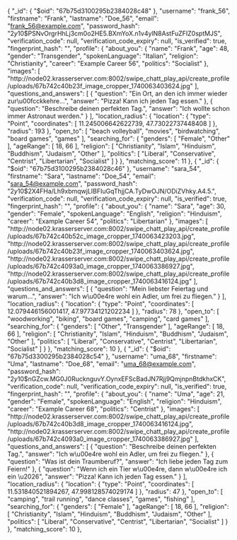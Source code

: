 {
            "_id": {
                "$oid": "67b75d3100295b2384028c48"
            },
            "username": "frank_56",
            "firstname": "Frank",
            "lastname": "Doe_56",
            "email": "frank_56@example.com",
            "password_hash": "$2y$10$PSNvOrgrHhLj3cm0o2HE5.BXmYoX.n1v4ylN8AstFuZFIZ0sptMJS",
            "verification_code": null,
            "verification_code_expiry": null,
            "is_verified": true,
            "fingerprint_hash": "",
            "profile": {
                "about_you": {
                    "name": "Frank",
                    "age": 48,
                    "gender": "Transgender",
                    "spokenLanguage": "Italian",
                    "religion": "Christianity",
                    "career": "Example Career 56",
                    "politics": "Socialist"
                },
                "images": [
                    "http:\/\/node02.krasserserver.com:8002\/swipe_chatt_play_api\/create_profile\/uploads\/67b742c40b23f_image_cropper_1740063403624.jpg"
                ],
                "questions_and_answers": [
                    {
                        "question": "Ein Ort, an den ich immer wieder zur\u00fcckkehre...",
                        "answer": "Pizza! Kann ich jeden Tag essen."
                    },
                    {
                        "question": "Beschreibe deinen perfekten Tag.",
                        "answer": "Ich wollte schon immer Astronaut werden."
                    }
                ],
                "location_radius": {
                    "location": {
                        "type": "Point",
                        "coordinates": [
                            11.245006642622739,
                            47.73022737448408
                        ]
                    },
                    "radius": 193
                },
                "open_to": [
                    "beach volleyball",
                    "movies",
                    "birdwatching",
                    "board games",
                    "games"
                ],
                "searching_for": {
                    "genders": [
                        "Female",
                        "Other"
                    ],
                    "ageRange": [
                        18,
                        66
                    ],
                    "religion": [
                        "Christianity",
                        "Islam",
                        "Hinduism",
                        "Buddhism",
                        "Judaism",
                        "Other"
                    ],
                    "politics": [
                        "Liberal",
                        "Conservative",
                        "Centrist",
                        "Libertarian",
                        "Socialist"
                    ]
                }
            },
            "matching_score": 11
        },
        {
            "_id": {
                "$oid": "67b75d3100295b2384028c46"
            },
            "username": "sara_54",
            "firstname": "Sara",
            "lastname": "Doe_54",
            "email": "sara_54@example.com",
            "password_hash": "$2y$10$2X4FHa\/Lh9xbmqwjLIBFIuGqThjjCA.TyDwOJN\/ODiZVhky.A4.5.",
            "verification_code": null,
            "verification_code_expiry": null,
            "is_verified": true,
            "fingerprint_hash": "",
            "profile": {
                "about_you": {
                    "name": "Sara",
                    "age": 30,
                    "gender": "Female",
                    "spokenLanguage": "English",
                    "religion": "Hinduism",
                    "career": "Example Career 54",
                    "politics": "Libertarian"
                },
                "images": [
                    "http:\/\/node02.krasserserver.com:8002\/swipe_chatt_play_api\/create_profile\/uploads\/67b742c40b52c_image_cropper_1740063423203.jpg",
                    "http:\/\/node02.krasserserver.com:8002\/swipe_chatt_play_api\/create_profile\/uploads\/67b742c40b23f_image_cropper_1740063403624.jpg",
                    "http:\/\/node02.krasserserver.com:8002\/swipe_chatt_play_api\/create_profile\/uploads\/67b742c4093a0_image_cropper_1740063386927.jpg",
                    "http:\/\/node02.krasserserver.com:8002\/swipe_chatt_play_api\/create_profile\/uploads\/67b742c40b3d8_image_cropper_1740063416124.jpg"
                ],
                "questions_and_answers": [
                    {
                        "question": "Mein liebster Feiertag und warum...",
                        "answer": "Ich w\u00e4re wohl ein Adler, um frei zu fliegen."
                    }
                ],
                "location_radius": {
                    "location": {
                        "type": "Point",
                        "coordinates": [
                            12.079446156001417,
                            47.97734121202234
                        ]
                    },
                    "radius": 78
                },
                "open_to": [
                    "woodworking",
                    "biking",
                    "board games",
                    "camping",
                    "card games"
                ],
                "searching_for": {
                    "genders": [
                        "Other",
                        "Transgender"
                    ],
                    "ageRange": [
                        18,
                        66
                    ],
                    "religion": [
                        "Christianity",
                        "Islam",
                        "Hinduism",
                        "Buddhism",
                        "Judaism",
                        "Other"
                    ],
                    "politics": [
                        "Liberal",
                        "Conservative",
                        "Centrist",
                        "Libertarian",
                        "Socialist"
                    ]
                }
            },
            "matching_score": 10
        },
        {
            "_id": {
                "$oid": "67b75d3300295b2384028c54"
            },
            "username": "uma_68",
            "firstname": "Uma",
            "lastname": "Doe_68",
            "email": "uma_68@example.com",
            "password_hash": "$2y$10$nGZcw.MG0J0RucknguvY.OynxEFScBadJN7Rjj9QmjnpnBtdkhxCK",
            "verification_code": null,
            "verification_code_expiry": null,
            "is_verified": true,
            "fingerprint_hash": "",
            "profile": {
                "about_you": {
                    "name": "Uma",
                    "age": 21,
                    "gender": "Female",
                    "spokenLanguage": "English",
                    "religion": "Hinduism",
                    "career": "Example Career 68",
                    "politics": "Centrist"
                },
                "images": [
                    "http:\/\/node02.krasserserver.com:8002\/swipe_chatt_play_api\/create_profile\/uploads\/67b742c40b3d8_image_cropper_1740063416124.jpg",
                    "http:\/\/node02.krasserserver.com:8002\/swipe_chatt_play_api\/create_profile\/uploads\/67b742c4093a0_image_cropper_1740063386927.jpg"
                ],
                "questions_and_answers": [
                    {
                        "question": "Beschreibe deinen perfekten Tag.",
                        "answer": "Ich w\u00e4re wohl ein Adler, um frei zu fliegen."
                    },
                    {
                        "question": "Was ist dein Traumberuf?",
                        "answer": "Ich liebe jeden Tag zum Feiern!"
                    },
                    {
                        "question": "Wenn ich ein Tier w\u00e4re, dann w\u00e4re ich ein \u2026",
                        "answer": "Pizza! Kann ich jeden Tag essen."
                    }
                ],
                "location_radius": {
                    "location": {
                        "type": "Point",
                        "coordinates": [
                            11.531840521894267,
                            47.998128574029174
                        ]
                    },
                    "radius": 47
                },
                "open_to": [
                    "camping",
                    "trail running",
                    "dance classes",
                    "games",
                    "fishing"
                ],
                "searching_for": {
                    "genders": [
                        "Female"
                    ],
                    "ageRange": [
                        18,
                        66
                    ],
                    "religion": [
                        "Christianity",
                        "Islam",
                        "Hinduism",
                        "Buddhism",
                        "Judaism",
                        "Other"
                    ],
                    "politics": [
                        "Liberal",
                        "Conservative",
                        "Centrist",
                        "Libertarian",
                        "Socialist"
                    ]
                }
            },
            "matching_score": 10
        },